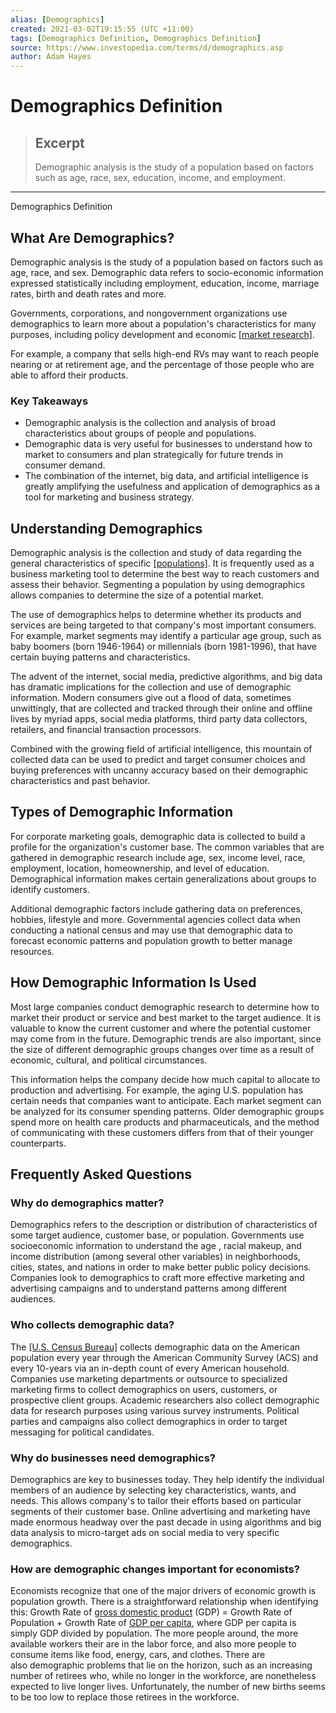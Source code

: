 ```yaml
---
alias: [Demographics]
created: 2021-03-02T19:15:55 (UTC +11:00)
tags: [Demographics Definition, Demographics Definition]
source: https://www.investopedia.com/terms/d/demographics.asp
author: Adam Hayes
---
```


# Demographics Definition

> ## Excerpt
> Demographic analysis is the study of a population based on factors such as age, race, sex, education, income, and employment.

---

Demographics Definition
## What Are Demographics?

Demographic analysis is the study of a population based on factors such as age, race, and sex. Demographic data refers to socio-economic information expressed statistically including employment, education, income, marriage rates, birth and death rates and more.

Governments, corporations, and nongovernment organizations use demographics to learn more about a population's characteristics for many purposes, including policy development and economic [[market research]](https://www.investopedia.com/terms/m/market-research.asp).

For example, a company that sells high-end RVs may want to reach people nearing or at retirement age, and the percentage of those people who are able to afford their products.

### Key Takeaways

-   Demographic analysis is the collection and analysis of broad characteristics about groups of people and populations.
-   Demographic data is very useful for businesses to understand how to market to consumers and plan strategically for future trends in consumer demand.
-   The combination of the internet, big data, and artificial intelligence is greatly amplifying the usefulness and application of demographics as a tool for marketing and business strategy.

## Understanding Demographics

Demographic analysis is the collection and study of data regarding the general characteristics of specific [[populations]](https://www.investopedia.com/terms/p/population.asp). It is frequently used as a business marketing tool to determine the best way to reach customers and assess their behavior. Segmenting a population by using demographics allows companies to determine the size of a potential market.

The use of demographics helps to determine whether its products and services are being targeted to that company's most important consumers. For example, market segments may identify a particular age group, such as baby boomers (born 1946-1964) or millennials (born 1981-1996), that have certain buying patterns and characteristics.

The advent of the internet, social media, predictive algorithms, and big data has dramatic implications for the collection and use of demographic information. Modern consumers give out a flood of data, sometimes unwittingly, that are collected and tracked through their online and offline lives by myriad apps, social media platforms, third party data collectors, retailers, and financial transaction processors.

Combined with the growing field of artificial intelligence, this mountain of collected data can be used to predict and target consumer choices and buying preferences with uncanny accuracy based on their demographic characteristics and past behavior.

## Types of Demographic Information

For corporate marketing goals, demographic data is collected to build a profile for the organization's customer base. The common variables that are gathered in demographic research include age, sex, income level, race, employment, location, homeownership, and level of education. Demographical information makes certain generalizations about groups to identify customers.

Additional demographic factors include gathering data on preferences, hobbies, lifestyle and more. Governmental agencies collect data when conducting a national census and may use that demographic data to forecast economic patterns and population growth to better manage resources.

## How Demographic Information Is Used

Most large companies conduct demographic research to determine how to market their product or service and best market to the target audience. It is valuable to know the current customer and where the potential customer may come from in the future. Demographic trends are also important, since the size of different demographic groups changes over time as a result of economic, cultural, and political circumstances.

This information helps the company decide how much capital to allocate to production and advertising. For example, the aging U.S. population has certain needs that companies want to anticipate. Each market segment can be analyzed for its consumer spending patterns. Older demographic groups spend more on health care products and pharmaceuticals, and the method of communicating with these customers differs from that of their younger counterparts.

## Frequently Asked Questions

### Why do demographics matter?

Demographics refers to the description or distribution of characteristics of some target audience, customer base, or population. Governments use socioeconomic information to understand the age , racial makeup, and income distribution (among several other variables) in neighborhoods, cities, states, and nations in order to make better public policy decisions. Companies look to demographics to craft more effective marketing and advertising campaigns and to understand patterns among different audiences.

### Who collects demographic data?

The [[U.S. Census Bureau]](https://www.investopedia.com/terms/b/bureauofcensus.asp) collects demographic data on the American population every year through the American Community Survey (ACS) and every 10-years via an in-depth count of every American household. Companies use marketing departments or outsource to specialized marketing firms to collect demographics on users, customers, or prospective client groups. Academic researchers also collect demographic data for research purposes using various survey instruments. Political parties and campaigns also collect demographics in order to target messaging for political candidates.

### Why do businesses need demographics?

Demographics are key to businesses today. They help identify the individual members of an audience by selecting key characteristics, wants, and needs. This allows company's to tailor their efforts based on particular segments of their customer base. Online advertising and marketing have made enormous headway over the past decade in using algorithms and big data analysis to micro-target ads on social media to very specific demographics.

### How are demographic changes important for economists?

Economists recognize that one of the major drivers of economic growth is population growth. There is a straightforward relationship when identifying this: Growth Rate of [gross domestic product](https://www.investopedia.com/terms/g/gdp.asp) (GDP) = Growth Rate of Population + Growth Rate of [GDP per capita](https://www.investopedia.com/terms/p/per-capita-gdp.asp), where GDP per capita is simply GDP divided by population. The more people around, the more available workers their are in the labor force, and also more people to consume items like food, energy, cars, and clothes. There are also demographic problems that lie on the horizon, such as an increasing number of retirees who, while no longer in the workforce, are nonetheless expected to live longer lives. Unfortunately, the number of new births seems to be too low to replace those retirees in the workforce.
